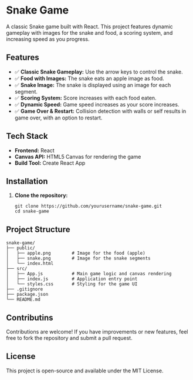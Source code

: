 # Snake Game

A classic Snake game built with React. This project features dynamic gameplay with images for the snake and food, a scoring system, and increasing speed as you progress.

## Features

- ✅ **Classic Snake Gameplay:** Use the arrow keys to control the snake.
- ✅ **Food with Images:** The snake eats an apple image as food.
- ✅ **Snake Image:** The snake is displayed using an image for each segment.
- ✅ **Scoring System:** Score increases with each food eaten.
- ✅ **Dynamic Speed:** Game speed increases as your score increases.
- ✅ **Game Over & Restart:** Collision detection with walls or self results in game over, with an option to restart.

## Tech Stack

- **Frontend:** React
- **Canvas API:** HTML5 Canvas for rendering the game
- **Build Tool:** Create React App

## Installation

1. **Clone the repository:**
   ```
   git clone https://github.com/yourusername/snake-game.git
   cd snake-game
      ```
## Project Structure
 ```
snake-game/
├── public/
│   ├── apple.png        # Image for the food (apple)
│   ├── snake.png        # Image for the snake segments
│   └── index.html
├── src/
│   ├── App.js           # Main game logic and canvas rendering
│   ├── index.js         # Application entry point
│   └── styles.css       # Styling for the game UI
├── .gitignore
├── package.json
└── README.md            
 ```
## Contributins
Contributions are welcome! If you have improvements or new features, feel free to fork the repository and submit a pull request.

## License
This project is open-source and available under the MIT License.




